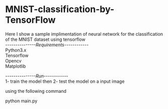 # MNIST-classification-by-TensorFlow
Here I show a sample implimentation of neural network  for the classification of the MNIST dataset using tensorflow <br/>
*---------------Requirements------------*<br/>
Python3.x<br/>
Tensorflow<br/>
Opencv<br/>
Matplotlib<br/>

*---------------Run------------*<br/>
1- train the model 
then 
2- test the model on a input image 

using the following command 

python main.py




